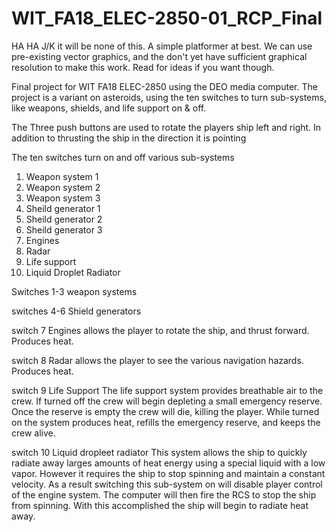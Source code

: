 # WIT_FA18_ELEC-2850-01_RCP_Final

HA HA J/K it will be none of this. A simple platformer at best. We can use pre-existing vector graphics, and the don't yet have sufficient graphical resolution to make this work. Read for ideas if you want though.


Final project for WIT FA18 ELEC-2850 using the DEO media computer. The project is a variant on asteroids, using the ten switches to turn sub-systems, like weapons, shields, and life support on & off.

The Three push buttons are used to rotate the players ship left and right. In addition to thrusting the ship in the direction it is pointing

The ten switches turn on and off various sub-systems
1) Weapon system 1
2) Weapon system 2
3) Weapon system 3
4) Sheild generator 1
5) Sheild generator 2
6) Sheild generator 3
7) Engines
8) Radar
9) Life support
10) Liquid Droplet Radiator

Switches 1-3
weapon systems


switches 4-6
Shield generators


switch 7
Engines
allows the player to rotate the ship, and thrust forward. Produces heat.

switch 8
Radar
allows the player to see the various navigation hazards. Produces heat.

switch 9
Life Support
The life support system provides breathable air to the crew. If turned off the crew will begin depleting a small emergency reserve. Once the reserve is empty the crew will die, killing the player. While turned on the system produces heat, refills the emergency reserve, and keeps the crew alive.

switch 10
Liquid dropleet radiator
This system allows the ship to quickly radiate away larges amounts of heat energy using a special liquid with a low vapor. However it requires the ship to stop spinning and maintain a constant velocity. As a result switching this sub-system on will disable player control of the engine system. The computer will then fire the RCS to stop the ship from spinning. With this accomplished the ship will begin to radiate heat away. 
